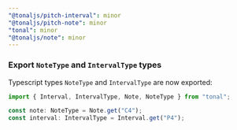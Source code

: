```yaml
---
"@tonaljs/pitch-interval": minor
"@tonaljs/pitch-note": minor
"tonal": minor
"@tonaljs/note": minor
---
```


### Export `NoteType` and `IntervalType` types

Typescript types `NoteType` and `IntervalType` are now exported:

```ts
import { Interval, IntervalType, Note, NoteType } from "tonal";

const note: NoteType = Note.get("C4");
const interval: IntervalType = Interval.get("P4");
```

